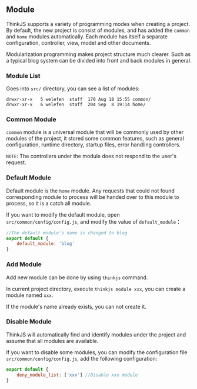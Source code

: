 ## Module

ThinkJS supports a variety of programming modes when creating a project. By default, the new project is consist of modules, and has added the `common` and `home` modules automatically. Each module has itself a separate configuration, controller, view, model and other documents.

Modularization programming makes project structure much clearer. Such as a typical blog system can be divided into front and back modules in general.

### Module List

Goes into `src/` directory, you can see a list of modules:

```text
drwxr-xr-x   5 welefen  staff  170 Aug 18 15:55 common/
drwxr-xr-x   6 welefen  staff  204 Sep  8 19:14 home/
```

### Common Module

`common` module is a universal module that will be commonly used by other modules of the project, it stored some common features, such as general configuration, runtime directory, startup files, error handling controllers.

`NOTE`: The controllers under the module does not respond to the user's request.

### Default Module

Default module is the `home` module. Any requests that could not found corresponding module to process will be handed over to this module to process, so it is a catch all module. 

If you want to modify the default module, open `src/common/config/config.js`, and modify the value of `default_module`：

```js
//The default module's name is changed to blog
export default {
    default_module: 'blog'
}
```

### Add Module

Add new module can be done by using `thinkjs` command.

In current project directory, execute `thinkjs module xxx`, you can create a module named `xxx`.

If the module's name already exists, you can not create it.

### Disable Module

ThinkJS will automatically find and identify modules under the project and assume that all modules are available.

If you want to disable some modules, you can modify the configuration file `src/common/config/config.js`, add the following configuration:

```js
export default {
    deny_module_list: ['xxx'] //Disable xxx module
}
```
